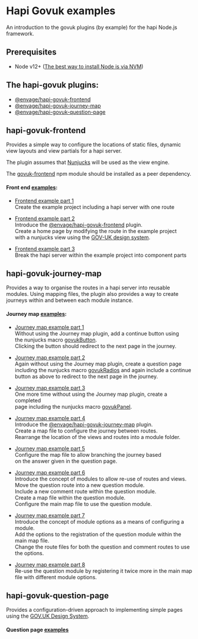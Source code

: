 # Hapi Govuk examples

An introduction to the govuk plugins (by example) for the hapi Node.js framework.


## Prerequisites
- Node v12+ ([The best way to install Node is via NVM](https://github.com/nvm-sh/nvm))


## The hapi-govuk plugins:
- [@envage/hapi-govuk-frontend](https://www.npmjs.com/package/@envage/hapi-govuk-frontend)
- [@envage/hapi-govuk-journey-map](https://www.npmjs.com/package/@envage/hapi-govuk-journey-map)
- [@envage/hapi-govuk-question-page](https://www.npmjs.com/package/@envage/hapi-govuk-question-page)


## hapi-govuk-frontend

Provides a simple way to configure the locations of static files, dynamic view layouts and view partials for a hapi server.

The plugin assumes that [Nunjucks](https://mozilla.github.io/nunjucks/) will be used as the view engine.

The [govuk-frontend](https://github.com/alphagov/govuk-frontend) npm module should be installed as a peer dependency.

#### Front end [examples](./front-end-examples/README.md):
- [Frontend example part 1](./front-end-examples/frontend-example-1/README.md)  
  Create the example project including a hapi server with one route
  
- [Frontend example part 2](./front-end-examples/frontend-example-2/README.md)  
  Introduce the [@envage/hapi-govuk-frontend](https://www.npmjs.com/package/@envage/hapi-govuk-frontend) plugin.  
  Create a home page by modifying the route in the example project  
  with a nunjucks view using the [GOV-UK design system](https://design-system.service.gov.uk/).
  
- [Frontend example part 3](./front-end-examples/frontend-example-3/README.md)  
  Break the hapi server within the example project into component parts 


## hapi-govuk-journey-map

Provides a way to organise the routes in a hapi server into reusable modules.
Using mapping files, the plugin also provides a way to create journeys within and between each module instance.

#### Journey map [examples](./journey-map-examples):
- [Journey map example part 1](./journey-map-examples/journey-map-example-1/README.md)  
  Without using the Journey map plugin, add a continue button using  
  the nunjucks macro [govukButton](https://design-system.service.gov.uk/components/button/).  
  Clicking the button should redirect to the next page in the journey.

- [Journey map example part 2](./journey-map-examples/journey-map-example-2/README.md)  
  Again without using the Journey map plugin, create a question page  
  including the nunjucks macro [govukRadios](https://design-system.service.gov.uk/components/radios/) and again include a continue  
  button as above to redirect to the next page in the journey.
  
- [Journey map example part 3](./journey-map-examples/journey-map-example-3/README.md)  
  One more time without using the Journey map plugin, create a completed  
  page including the nunjucks macro [govukPanel](https://design-system.service.gov.uk/components/panel/).
  
- [Journey map example part 4](./journey-map-examples/journey-map-example-4/README.md)  
  Introduce the [@envage/hapi-govuk-journey-map](https://www.npmjs.com/package/@envage/hapi-govuk-journey-map) plugin.  
  Create a map file to configure the journey between routes.  
  Rearrange the location of the views and routes into a module folder.
  
- [Journey map example part 5](./journey-map-examples/journey-map-example-5/README.md)  
  Configure the map file to allow branching the journey based  
  on the answer given in the question page.
  
- [Journey map example part 6](./journey-map-examples/journey-map-example-6/README.md)  
  Introduce the concept of modules to allow re-use of routes and views.  
  Move the question route into a new question module.  
  Include a new comment route within the question module.  
  Create a map file within the question module.  
  Configure the main map file to use the question module.
  
- [Journey map example part 7](./journey-map-examples/journey-map-example-7/README.md)  
  Introduce the concept of module options as a means of configuring a module.  
  Add the options to the registration of the question module within the main map file.  
  Change the route files for both the question and comment routes to use the options.
  
- [Journey map example part 8](./journey-map-examples/journey-map-example-8/README.md)  
  Re-use the question module by registering it twice more in the main map file with
  different module options.


## hapi-govuk-question-page

Provides a configuration-driven approach to implementing simple pages using the [GOV.UK Design System](https://design-system.service.gov.uk/).

#### Question page [examples](./question-page-examples)

